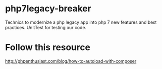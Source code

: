 # php7legacy-breaker
Technics to modernize a php legacy app into php 7 new features and best practices. UnitTest for testing our code.

# Follow this resource
http://phpenthusiast.com/blog/how-to-autoload-with-composer
